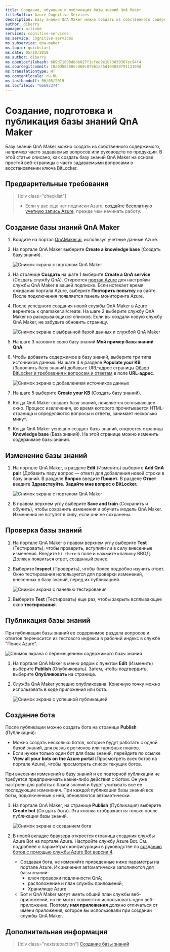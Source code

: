 ```yaml
---
title: Создание, обучение и публикация базы знаний QnA Maker
titleSuffix: Azure Cognitive Services
description: Базу знаний QnA Maker можно создать из собственного содержимого, например часто задаваемых вопросов или руководств по продукции. В этом примере база знаний QnA Maker создается на основе простой веб-страницы с часто задаваемыми вопросами о восстановлении ключа BitLocker.
author: diberry
manager: nitinme
services: cognitive-services
ms.service: cognitive-services
ms.subservice: qna-maker
ms.topic: quickstart
ms.date: 05/10/2019
ms.author: diberry
ms.openlocfilehash: 609d71898d8db027f1cfee9e1b73039367ec94f4
ms.sourcegitcommit: 18a0d58358ec860c87961a45d10403079113164d
ms.translationtype: HT
ms.contentlocale: ru-RU
ms.lasthandoff: 06/05/2019
ms.locfileid: "66693374"
---
```

# <a name="create-train-and-publish-your-qna-maker-knowledge-base"></a>Создание, подготовка и публикация базы знаний QnA Maker

Базу знаний QnA Maker можно создать из собственного содержимого, например часто задаваемых вопросов или руководств по продукции. В этой статье описано, как создать базу знаний QnA Maker на основе простой веб-страницы с часто задаваемыми вопросами о восстановлении ключа BitLocker.

## <a name="prerequisite"></a>Предварительные требования

> [!div class="checklist"]
> * Если у вас еще нет подписки Azure, [создайте бесплатную учетную запись Azure](https://azure.microsoft.com/free/?WT.mc_id=A261C142F), прежде чем начинать работу.

## <a name="create-a-qna-maker-knowledge-base"></a>Создание базы знаний QnA Maker

1. Войдите на портал [QnAMaker.ai](https://QnAMaker.ai), используя учетные данные Azure.

1. На портале QnA Maker выберите **Create a knowledge base** (Создать базу знаний).

   ![Снимок экрана с порталом QnA Maker](../media/qna-maker-create-kb.png)

1. На странице **Создать** на шаге 1 выберите **Create a QnA service** (Создать службу QnA). Откроется [портал Azure](https://ms.portal.azure.com/#create/Microsoft.CognitiveServicesQnAMaker) для настройки службы QnA Maker в вашей подписке. Если истекает время ожидания портала Azure, выберите **Повторить попытку** на сайте. После подключения появляется панель мониторинга Azure.

1. После успешного создания новой службы QnA Maker в Azure вернитесь к qnamaker.ai/create. На шаге 2 выберите службу QnA Maker из раскрывающихся списков. Если вы создали новую службу QnA Maker, не забудьте обновить страницу.

   ![Снимок экрана с выбранной базой данных и службой QnA Maker](../media/qnamaker-quickstart-kb/qnaservice-selection.png)

1. На шаге 3 назовите свою базу знаний **Мой пример базы знаний QnA**.

1. Чтобы добавить содержимое в базу знаний, выберите три типа источников данных. На шаге 4 в разделе **Populate your KB** (Заполнить базу знаний) добавьте URL-адрес страницы [Обзор BitLocker и требования к вопросам и ответам](https://docs.microsoft.com/windows/security/information-protection/bitlocker/bitlocker-overview-and-requirements-faq) в поле **URL-адрес**.

   ![Снимок экрана с добавлением источников данных](../media/qnamaker-quickstart-kb/add-datasources.png)

1. На шаге 5 выберите **Create your KB** (Создать базу знаний).

1. Когда QnA Maker создает базу знаний, появляется всплывающее окно. Процесс извлечения, во время которого прочитывается HTML-страница и определяются вопросы и ответы, занимает несколько минут.

1. Когда QnA Maker успешно создаст базы знаний, откроется страница **Knowledge base** (База знаний). На этой странице можно изменить содержимое базы знаний.

## <a name="edit-the-knowledge-base"></a>Изменение базы знаний

1. На портале QnA Maker, в разделе **Edit** (Изменить) выберите **Add QnA pair** (Добавить пару вопрос — ответ) для добавления новой строки в базу знаний. В разделе **Вопрос** введите **Привет.** В разделе **Ответ** введите **Здравствуйте. Задайте мне вопрос о BitLocker.**

    ![Снимок экрана с порталом QnA Maker](../media/qnamaker-quickstart-kb/add-qna-pair.png)

1. В правом верхнем углу выберите **Save and train** (Сохранить и обучить), чтобы сохранить изменения и обучить модель QnA Maker. Изменения не вступят в силу, если они не сохранены.

## <a name="test-the-knowledge-base"></a>Проверка базы знаний

1. На портале QnA Maker в правом верхнем углу выберите **Test** (Тестировать), чтобы проверить, вступили ли в силу внесенные изменения. Введите `hi there` в поле и нажмите клавишу ВВОД. Должен появиться ответ, созданный ранее.

1. Выберите **Inspect** (Проверить), чтобы более подробно изучить ответ. Окно тестирования используется для проверки изменений, внесенных в базу знаний, перед их публикацией.

    ![Снимок экрана с панелью тестирования](../media/qnamaker-quickstart-kb/inspect.png)

1. Выберите **Test** (Тестировать) еще раз, чтобы закрыть всплывающее окно **тестирования**.

## <a name="publish-the-knowledge-base"></a>Публикация базы знаний

При публикации базы знаний ее содержимое раздела вопросов и ответов переносится из тестового индекса в рабочий индекс в службе "Поиск Azure".

![Снимок экрана с перемещением содержимого базы знаний](../media/qnamaker-how-to-publish-kb/publish-prod-test.png)

1. На портале QnA Maker в меню рядом с пунктом **Edit** (Изменить) выберите **Publish** (Опубликовать). Затем, чтобы подтвердить, выберите **Опубликовать** на странице.

1. Служба QnA Maker успешно опубликована. Конечную точку можно использовать в коде приложения или бота.

    ![Снимок экрана с успешной публикацией](../media/qnamaker-quickstart-kb/publish-sucess.png)

## <a name="create-a-bot"></a>Создание бота

После публикации можно создать бота на странице **Publish** (Публикация): 

* Можно создать несколько ботов, которые будут работать с одной базой знаний, для разных регионов или тарифных планов. 
* Если нужен только один бот для базы знаний, перейдите по ссылке **View all your bots on the Azure portal** (Просмотреть всех ботов на портале Azure), чтобы просмотреть список текущих ботов. 

При внесении изменений в базу знаний и ее повторной публикации не требуется предпринимать какие-либо действия с ботом. Он уже настроен для работы с базой знаний и будет учитывать все ее последующие изменения. При каждой публикации базы знаний все боты, подключенные к ней, обновляются автоматически.

1. На портале QnA Maker, на странице **Publish** (Публикация) выберите **Create bot** (Создать бота). Эта кнопка отображается только после публикации базы знаний.

    ![Снимок экрана с созданием бота](../media/qnamaker-create-publish-knowledge-base/create-bot-from-published-knowledge-base-page.png)

1. В новой вкладке браузера откроется страница создания службы Azure Bot на портале Azure. Настройте службу Azure Bot. См. подробнее о параметрах конфигурации в руководстве по [созданию ботов с помощью службы Azure Bot версии 4](../tutorials/create-qna-bot.md).
    
    * Создавая бота, не изменяйте приведенные ниже параметры на портале Azure. Их значения автоматически заполняются для базы знаний: 
        * ключ проверки подлинности QnA;
        * расположение и план службы приложений;
        * Хранилище Azure
    * Бот и QnA Maker могут иметь общий план службы веб-приложений, но не могут совместно использовать одно веб-приложение. Поэтому **имя приложения** должно отличаться от имени приложения, которое вы использовали при создании службы QnA Maker. 


## <a name="next-steps"></a>Дополнительная информация

> [!div class="nextstepaction"]
> [Создание базы знаний](../How-To/create-knowledge-base.md)
